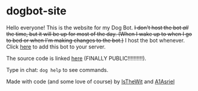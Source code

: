 # dogbot-site

Hello everyone! This is the website for my Dog Bot. ~~I don't host the bot *all* the time, but it will be up for most of the day. (When I wake up to when I go to bed or when I'm making changes to the bot.)~~ I host the bot whenever.
Click [here](https://discord.com/api/oauth2/authorize?client_id=1007807076044636280&permissions=139589970944&scope=bot) to add this bot to your server.

The source code is linked [here](https://github.com/IsTheWit/dog-bot-opensrc) (FINALLY PUBLIC!!!!!!!!!!).

Type in chat: `dog help` to see commands.

Made with code (and some love of course) by [IsTheWit](https://github.com/IsTheWit) and [A1Asriel](https://github.com/A1Asriel)
